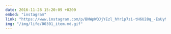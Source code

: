 ```yaml
---
date: 2016-11-28 15:20:09 +0200
embed: "instagram"
link: "https://www.instagram.com/p/BNWpWQJjYEzl_hYr1p7zi-tH6U28q_-EsUyMR40/"
img: "/img/life/00301_item.md.gif"
---
```

